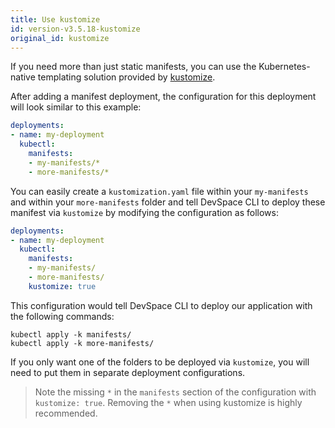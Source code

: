 ```yaml
---
title: Use kustomize
id: version-v3.5.18-kustomize
original_id: kustomize
---
```


If you need more than just static manifests, you can use the Kubernetes-native templating solution provided by [kustomize](https://kustomize.io/).

After adding a manifest deployment, the configuration for this deployment will look similar to this example:
```yaml
deployments:
- name: my-deployment
  kubectl:
    manifests:
    - my-manifests/*
    - more-manifests/*
```

You can easily create a `kustomization.yaml` file within your `my-manifests` and within your `more-manifests` folder and tell DevSpace CLI to deploy these manifest via `kustomize` by modifying the configuration as follows:
```yaml
deployments:
- name: my-deployment
  kubectl:
    manifests:
    - my-manifests/
    - more-manifests/
    kustomize: true
```
This configuration would tell DevSpace CLI to deploy our application with the following commands:
```
kubectl apply -k manifests/
kubectl apply -k more-manifests/
```
If you only want one of the folders to be deployed via `kustomize`, you will need to put them in separate deployment configurations.

> Note the missing `*` in the `manifests` section of the configuration with `kustomize: true`. Removing the `*` when using kustomize is highly recommended.
